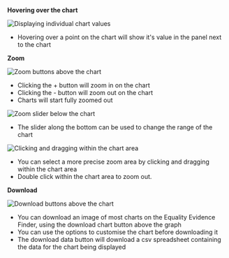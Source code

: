 **Hovering over the chart**

![Displaying individual chart values](EEF/help-hover1.png)
* Hovering over a point on the chart will show it's value in the panel next to the chart

**Zoom**

![Zoom buttons above the chart](EEF/help-zoom1.png)

* Clicking the + button will zoom in on the chart
* Clicking the - button will zoom out on the chart
* Charts will start fully zoomed out

![Zoom slider below the chart](EEF/help-zoom2.png)

* The slider along the bottom can be used to change the range of the chart

![Clicking and dragging within the chart area](EEF/help-zoom3.png)

* You can select a more precise zoom area by clicking and dragging within the chart area
* Double click within the chart area to zoom out.

**Download**

![Download buttons above the chart](EEF/help-download1.png)

* You can download an image of most charts on the Equality Evidence Finder, using the download chart button above the graph
* You can use the options to customise the chart before downloading it
* The download data button will download a csv spreadsheet containing the data for the chart being displayed




